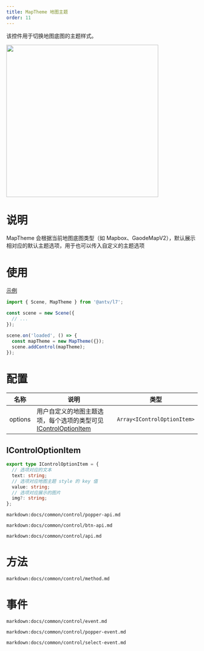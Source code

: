 ```yaml
---
title: MapTheme 地图主题
order: 11
---
```


该控件用于切换地图底图的主题样式。

<img src="https://gw.alipayobjects.com/mdn/rms_816329/afts/img/A*xb29TawbZDgAAAAAAAAAAAAAARQnAQ" width="400"/>

# 说明

MapTheme 会根据当前地图底图类型（如 Mapbox、GaodeMapV2），默认展示相对应的默认主题选项，用于也可以传入自定义的主题选项

# 使用

[示例](/zh/examples/component/control#maptheme)

```ts
import { Scene, MapTheme } from '@antv/l7';

const scene = new Scene({
  // ...
});

scene.on('loaded', () => {
  const mapTheme = new MapTheme({});
  scene.addControl(mapTheme);
});
```

# 配置

| 名称    | 说明                                                                                   | 类型                        |
| ------- | -------------------------------------------------------------------------------------- | --------------------------- |
| options | 用户自定义的地图主题选项，每个选项的类型可见 [IControlOptionItem](#icontroloptionitem) | `Array<IControlOptionItem>` |

## IControlOptionItem

```ts
export type IControlOptionItem = {
  // 选项对应的文本
  text: string;
  // 选项对应地图主题 style 的 key 值
  value: string;
  // 选项对应展示的图片
  img?: string;
};
```

`markdown:docs/common/control/popper-api.md`

`markdown:docs/common/control/btn-api.md`

`markdown:docs/common/control/api.md`

# 方法

`markdown:docs/common/control/method.md`

# 事件

`markdown:docs/common/control/event.md`

`markdown:docs/common/control/popper-event.md`

`markdown:docs/common/control/select-event.md`
